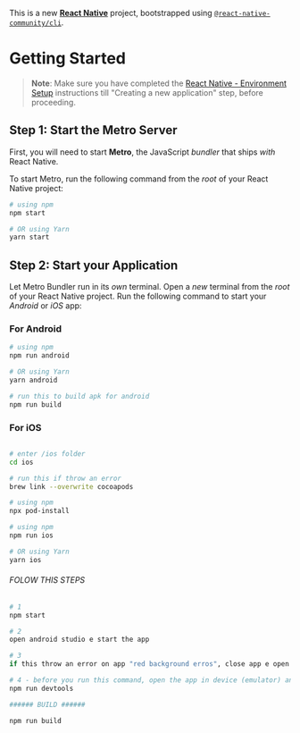 This is a new [**React Native**](https://reactnative.dev) project, bootstrapped using [`@react-native-community/cli`](https://github.com/react-native-community/cli).

# Getting Started

>**Note**: Make sure you have completed the [React Native - Environment Setup](https://reactnative.dev/docs/environment-setup) instructions till "Creating a new application" step, before proceeding.

## Step 1: Start the Metro Server

First, you will need to start **Metro**, the JavaScript _bundler_ that ships _with_ React Native.

To start Metro, run the following command from the _root_ of your React Native project:

```bash
# using npm
npm start

# OR using Yarn
yarn start
```

## Step 2: Start your Application

Let Metro Bundler run in its _own_ terminal. Open a _new_ terminal from the _root_ of your React Native project. Run the following command to start your _Android_ or _iOS_ app:

### For Android

```bash
# using npm
npm run android

# OR using Yarn
yarn android

# run this to build apk for android
npm run build
```

### For iOS

```bash

# enter /ios folder
cd ios

# run this if throw an error
brew link --overwrite cocoapods

# using npm
npx pod-install

# using npm
npm run ios

# OR using Yarn
yarn ios
```

###### FOLOW THIS STEPS ######

```bash
# 1
npm start

# 2 
open android studio e start the app

# 3
if this throw an error on app "red background erros", close app e open again

# 4 - before you run this command, open the app in device (emulator) and run this code and press D in the terminal where you have been runned 'npm run start' and close without choose nothing
npm run devtools

###### BUILD ######

npm run build